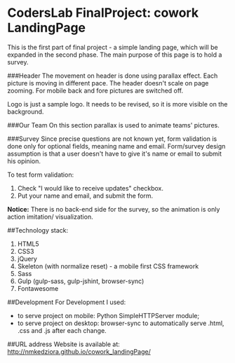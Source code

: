 # CodersLab FinalProject: cowork LandingPage

This is the first part of final project - a simple landing page, which will be expanded in the second phase.
The main purpose of this page is to hold a survey.

###Header
The movement on header is done using parallax effect. Each picture is moving in different pace.
The header doesn't scale on page zooming.
For mobile back and fore pictures are switched off.

Logo is just a sample logo. It needs to be revised, so it is more visible on the background.


###Our Team
On this section parallax is used to animate teams' pictures.


###Survey
Since precise questions are not known yet, form validation is done only for optional fields, meaning name and email.
Form/survey design assumption is that a user doesn't have to give it's name or email to submit his opinion.

To test form validation:
1. Check "I would like to receive updates" checkbox.
2. Put your name and email, and submit the form.

**Notice:** There is no back-end side for the survey, so the animation is only action imitation/ visualization.


##Technology stack:
1. HTML5
2. CSS3
3. jQuery
4. Skeleton (with normalize reset) - a mobile first CSS framework
5. Sass
6. Gulp (gulp-sass, gulp-jshint, browser-sync)
7. Fontawesome


##Development
For Development I used:
- to serve project on mobile: Python SimpleHTTPServer module;
- to serve project on desktop: browser-sync to automatically serve .html, .css and .js after each change.


##URL address
Website is available at: http://nmkedziora.github.io/cowork_landingPage/
